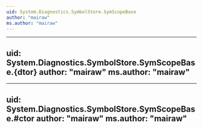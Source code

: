 ```yaml
---
uid: System.Diagnostics.SymbolStore.SymScopeBase
author: "mairaw"
ms.author: "mairaw"
---
```


---
uid: System.Diagnostics.SymbolStore.SymScopeBase.{dtor}
author: "mairaw"
ms.author: "mairaw"
---

---
uid: System.Diagnostics.SymbolStore.SymScopeBase.#ctor
author: "mairaw"
ms.author: "mairaw"
---
